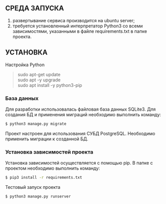 ## СРЕДА ЗАПУСКА

1. развертывание сервиса производится на ubuntu server;
2. требуется установленный интерпретатор Python3 со всеми зависимостями, 
   указанными в файле requirements.txt в папке проекта.

## УСТАНОВКА

Настройка Python

> sudo apt-get update <br>
    sudo apt -y upgrade <br>
    sudo apt install -y python3-pip <br>

### База данных

Для разработки использовалась файловая база данных SQLite3. Для создания БД и применения миграций необходимо выполнить команду:

``` bash
$ python3 manage.py migrate
```

Проект настроен для использования СУБД PostgreSQL. Необходимо применить миграции к созданной БД.

### Установка зависимостей проекта

Установка зависимостей осуществляется с помощью pip. В папке с проектом необходимо выполнить команду:

``` bash
$ pip3 install -r requirements.txt
```

Тестовый запуск проекта

``` bash
$ python3 manage.py runserver
```
